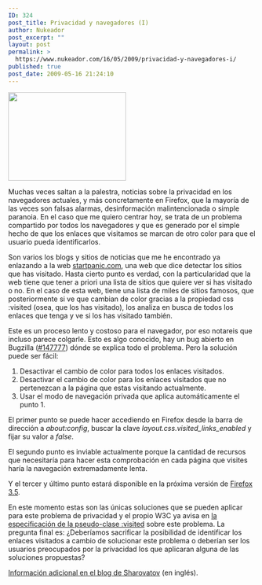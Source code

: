 ```yaml
---
ID: 324
post_title: Privacidad y navegadores (I)
author: Nukeador
post_excerpt: ""
layout: post
permalink: >
  https://www.nukeador.com/16/05/2009/privacidad-y-navegadores-i/
published: true
post_date: 2009-05-16 21:24:10
---
```

<a href="http://www.flickr.com/photos/bekathwia/2414194397/"><img class="alignright" title="Privacidad" src="http://farm3.static.flickr.com/2106/2414194397_9a484b1d75_m.jpg" alt="" width="240" height="180" /></a>

Muchas veces saltan a la palestra, noticias sobre la privacidad en los navegadores actuales, y más concretamente en Firefox, que la mayoría de las veces son falsas alarmas, desinformación malintencionada o simple paranoia. En el caso que me quiero centrar hoy, se trata de un problema compartido por todos los navegadores y que es generado por el simple hecho de que los enlaces que visitamos se marcan de otro color para que el usuario pueda identificarlos.

Son varios los blogs y sitios de noticias que me he encontrado ya enlazando a la web <a href="http://www.startpanic.com/">startpanic.com</a>, una web que dice detectar los sitios que has visitado. Hasta cierto punto es verdad, con la particularidad que la web tiene que tener a priori una lista de sitios que quiere ver si has visitado o no. En el caso de esta web, tiene una lista de miles de sitios famosos, que posteriormente si ve que cambian de color gracias a la propiedad css :visited (osea, que los has visitado), los analiza en busca de todos los enlaces que tenga y ve si los has visitado también.

<span id="comment-3"><span id="cid-4179542">Este es un proceso lento y costoso para el navegador, por eso notareis que incluso parece colgarle. Esto es algo conocido, hay un bug abierto en Bugzilla (<a title="https://bugzilla.mozilla.org/show_bug.cgi?id=147777" rel="nofollow" href="https://bugzilla.mozilla.org/show_bug.cgi?id=147777">#147777</a>) dónde se explica todo el problema. Pero la solución puede ser fácil:</span></span>
<ol>
	<li><span id="comment-3"><span id="cid-4179542">Desactivar el cambio de color para todos los enlaces visitados.</span></span></li>
	<li><span id="comment-3"><span id="cid-4179542">Desactivar el cambio de color para los enlaces visitados que no pertenezcan a la página que estas visitando actualmente.</span></span></li>
	<li><span id="comment-3"><span id="cid-4179542">Usar el modo de navegación privada que aplica automáticamente el punto 1.</span></span></li>
</ol>
El primer punto se puede hacer accediendo en Firefox desde la barra de dirección a <em>about:config</em>, buscar la clave <span id="comment-3"><span id="cid-4179542"><em>layout.css.visited_links_enabled</em> y fijar su valor a <em>false</em>.</span></span>

<span><span>El segundo punto es inviable actualmente porque la cantidad de recursos que necesitaría para hacer esta comprobación en cada página que visites haría la navegación extremadamente lenta.</span></span>

<span><span>Y el tercer y último punto estará disponible en la próxima versión de <a href="http://www.mozilla.com/es-ES/firefox/all-beta.html">Firefox 3.5</a>.</span></span>

<span><span>En este momento estas son las únicas soluciones que se pueden aplicar para este problema de privacidad y el propio W3C ya avisa en <a href="http://www.w3.org/TR/CSS2/selector.html#link-pseudo-classes">la especificación de la pseudo-clase :visited</a> sobre este problema. La pregunta final es: ¿Deberíamos sacrificar la posibilidad de identificar los enlaces visitados a cambio de solucionar este problema o deberían ser los usuarios preocupados por la privacidad los que aplicaran alguna de las soluciones propuestas?</span></span>

<span><span><a href="http://sharovatov.wordpress.com/2009/04/21/startpaniccom-and-visited-links-privacy-issue/">Información adicional en el blog de Sharovatov</a> (en inglés).
</span></span>